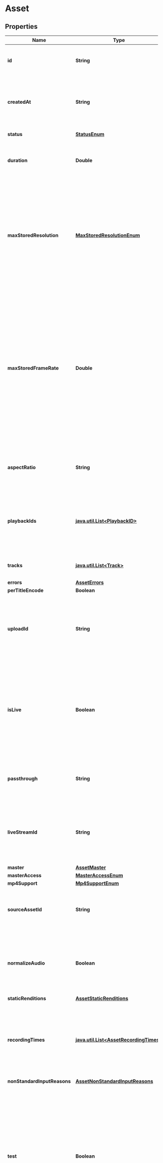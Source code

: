 

# Asset

## Properties

Name | Type | Description | Notes
------------ | ------------- | ------------- | -------------
**id** | **String** | Unique identifier for the Asset. Max 255 characters. |  [optional]
**createdAt** | **String** | Time the Asset was created, defined as a Unix timestamp (seconds since epoch). |  [optional]
**status** | [**StatusEnum**](#StatusEnum) | The status of the asset. |  [optional]
**duration** | **Double** | The duration of the asset in seconds (max duration for a single asset is 12 hours). |  [optional]
**maxStoredResolution** | [**MaxStoredResolutionEnum**](#MaxStoredResolutionEnum) | The maximum resolution that has been stored for the asset. The asset may be delivered at lower resolutions depending on the device and bandwidth, however it cannot be delivered at a higher value than is stored. |  [optional]
**maxStoredFrameRate** | **Double** | The maximum frame rate that has been stored for the asset. The asset may be delivered at lower frame rates depending on the device and bandwidth, however it cannot be delivered at a higher value than is stored. This field may return -1 if the frame rate of the input cannot be reliably determined. |  [optional]
**aspectRatio** | **String** | The aspect ratio of the asset in the form of &#x60;width:height&#x60;, for example &#x60;16:9&#x60;. |  [optional]
**playbackIds** | [**java.util.List&lt;PlaybackID&gt;**](PlaybackID.md) | An array of Playback ID objects. Use these to create HLS playback URLs. See [Play your videos](https://docs.mux.com/guides/video/play-your-videos) for more details. |  [optional]
**tracks** | [**java.util.List&lt;Track&gt;**](Track.md) | The individual media tracks that make up an asset. |  [optional]
**errors** | [**AssetErrors**](AssetErrors.md) |  |  [optional]
**perTitleEncode** | **Boolean** |  |  [optional]
**uploadId** | **String** | Unique identifier for the Direct Upload. This is an optional parameter added when the asset is created from a direct upload. |  [optional]
**isLive** | **Boolean** | Indicates whether the live stream that created this asset is currently &#x60;active&#x60; and not in &#x60;idle&#x60; state. This is an optional parameter added when the asset is created from a live stream. |  [optional]
**passthrough** | **String** | Arbitrary user-supplied metadata set for the asset. Max 255 characters. |  [optional]
**liveStreamId** | **String** | Unique identifier for the live stream. This is an optional parameter added when the asset is created from a live stream. |  [optional]
**master** | [**AssetMaster**](AssetMaster.md) |  |  [optional]
**masterAccess** | [**MasterAccessEnum**](#MasterAccessEnum) |  |  [optional]
**mp4Support** | [**Mp4SupportEnum**](#Mp4SupportEnum) |  |  [optional]
**sourceAssetId** | **String** | Asset Identifier of the video used as the source for creating the clip. |  [optional]
**normalizeAudio** | **Boolean** | Normalize the audio track loudness level. This parameter is only applicable to on-demand (not live) assets. |  [optional]
**staticRenditions** | [**AssetStaticRenditions**](AssetStaticRenditions.md) |  |  [optional]
**recordingTimes** | [**java.util.List&lt;AssetRecordingTimes&gt;**](AssetRecordingTimes.md) | An array of individual live stream recording sessions. A recording session is created on each encoder connection during the live stream |  [optional]
**nonStandardInputReasons** | [**AssetNonStandardInputReasons**](AssetNonStandardInputReasons.md) |  |  [optional]
**test** | **Boolean** | True means this live stream is a test asset. A test asset can help evaluate the Mux Video APIs without incurring any cost. There is no limit on number of test assets created. Test assets are watermarked with the Mux logo, limited to 10 seconds, and deleted after 24 hrs. |  [optional]



## Enum: StatusEnum

Name | Value
---- | -----
PREPARING | &quot;preparing&quot;
READY | &quot;ready&quot;
ERRORED | &quot;errored&quot;



## Enum: MaxStoredResolutionEnum

Name | Value
---- | -----
AUDIO_ONLY | &quot;Audio only&quot;
SD | &quot;SD&quot;
HD | &quot;HD&quot;
FHD | &quot;FHD&quot;
UHD | &quot;UHD&quot;



## Enum: MasterAccessEnum

Name | Value
---- | -----
TEMPORARY | &quot;temporary&quot;
NONE | &quot;none&quot;



## Enum: Mp4SupportEnum

Name | Value
---- | -----
STANDARD | &quot;standard&quot;
NONE | &quot;none&quot;



